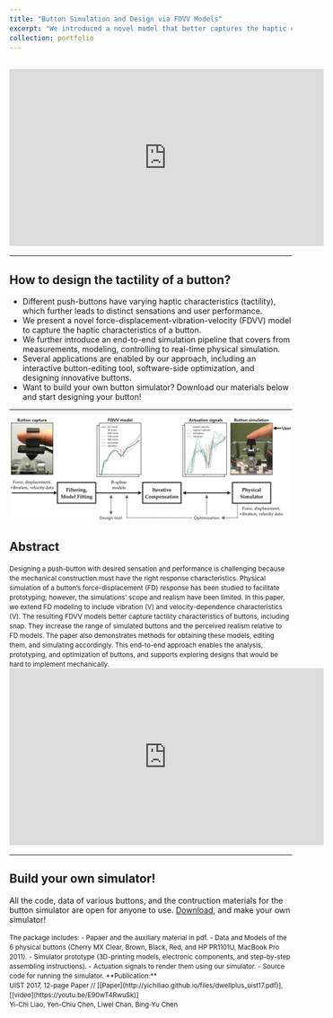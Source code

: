 ```yaml
---
title: "Button Simulation and Design via FDVV Models"
excerpt: "We introduced a novel model that better captures the haptic characteristics of push-buttons.<br/><img src='/images/dwellplus/dwellplusplus.png'><br><br>"
collection: portfolio
---
```


<br>
<iframe width="560" height="315" src="https://www.youtube.com/embed/gE7v3Ai5bFk" frameborder="0" allowfullscreen></iframe>

------

## How to design the tactility of a button?

- Different push-buttons have varying haptic characteristics (tactility), which further leads to distinct sensations and user performance.
- We present a novel force-displacement-vibration-velocity (FDVV) model to capture the haptic characteristics of a button.
- We further introduce an end-to-end simulation pipeline that covers from measurements, modeling, controlling to real-time physical simulation.
- Several applications are enabled by our approach, including an interactive button-editing tool, software-side optimization, and designing innovative buttons.
- Want to build your own button simulator? Download our materials below and start designing your button!

------
<img src='/images/button/pipeline.png'>

## Abstract
<small>
Designing a push-button with desired sensation and performance is challenging because the mechanical construction must have the right response characteristics. Physical simulation of a button’s force-displacement (FD) response has been studied to facilitate prototyping; however, the simulations’ scope and realism have been limited. In this paper, we extend FD modeling to include vibration (V) and velocity-dependence characteristics (V). The resulting FDVV models better capture tactility characteristics of buttons, including snap. They increase the range of simulated buttons and the perceived realism relative to FD models. The paper also demonstrates methods for obtaining these models, editing them, and simulating accordingly. This end-to-end approach enables the analysis, prototyping, and optimization of buttons, and supports exploring designs that would be hard to implement mechanically.
</small>

<iframe width="560" height="315" src="https://www.youtube.com/embed/OL2x3RrWnv4" frameborder="0" allowfullscreen></iframe>

------
## Build your own simulator!
All the code, data of various buttons, and the contruction materials for the button simulator are open for anyone to use. [Download](https://userinterfaces.aalto.fi/button_design/resources/button_simulator.zip), and make your own simulator!

<small>
The package includes:
- Papaer and the auxiliary material in pdf.
- Data and Models of the 6 physical buttons (Cherry MX Clear, Brown, Black, Red, and HP PR1101U, MacBook Pro 2011).
- Simulator prototype (3D-printing models, electronic components, and step-by-step assembling instructions).
- Actuation signals to render them using our simulator.
- Source code for running the simulator.
</small>

<small>
**Publication:** <br> 
UIST 2017, 12-page Paper // [[Paper](http://yichiliao.github.io/files/dwellplus_uist17.pdf)], [[video](https://youtu.be/E90wT4RwuSk)] 
<br>Yi-Chi Liao, Yen-Chiu Chen, Liwei Chan, Bing-Yu Chen</small>